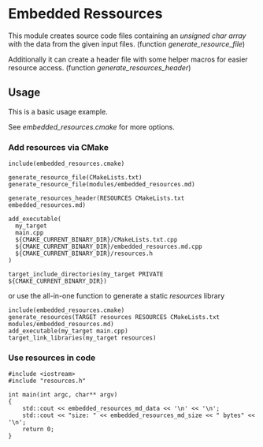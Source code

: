 # Embedded Ressources

This module creates source code files containing an _unsigned char array_ with
the data from the given input files. (function _generate_resource_file_)

Additionally it can create a header file with some helper macros for easier
resource access. (function _generate_resources_header_)

## Usage

This is a basic usage example.

See _embedded_resources.cmake_ for more options.

### Add resources via CMake

```
include(embedded_resources.cmake)

generate_resource_file(CMakeLists.txt)
generate_resource_file(modules/embedded_resources.md)

generate_resources_header(RESOURCES CMakeLists.txt embedded_resources.md)

add_executable(
  my_target
  main.cpp
  ${CMAKE_CURRENT_BINARY_DIR}/CMakeLists.txt.cpp
  ${CMAKE_CURRENT_BINARY_DIR}/embedded_resources.md.cpp
  ${CMAKE_CURRENT_BINARY_DIR}/resources.h
)

target_include_directories(my_target PRIVATE ${CMAKE_CURRENT_BINARY_DIR})
```
or use the all-in-one function to generate a static _resources_ library

```
include(embedded_resources.cmake)
generate_resources(TARGET resources RESOURCES CMakeLists.txt modules/embedded_resources.md)
add_executable(my_target main.cpp)
target_link_libraries(my_target resources)
```

### Use resources in code

```
#include <iostream>
#include "resources.h"

int main(int argc, char** argv)
{
    std::cout << embedded_resources_md_data << '\n' << '\n';
    std::cout << "size: " << embedded_resources_md_size << " bytes" << '\n';
    return 0;
}
```
